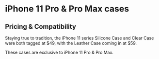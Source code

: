 # iPhone 11 Pro & Pro Max cases

## Pricing & Compatibility

Staying true to tradition, the iPhone 11 series Silicone Case and Clear Case were both tagged at \$49, with the Leather Case coming in at \$59.

These cases are exclusive to iPhone 11 Pro & Pro Max.
